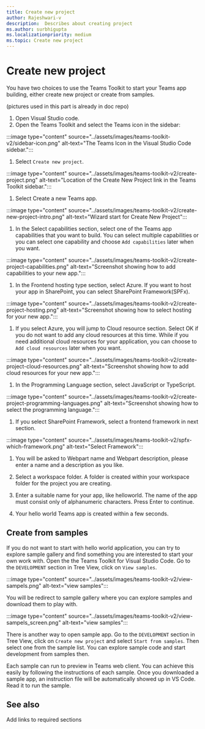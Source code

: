 ```yaml
---
title: Create new project
author: Rajeshwari-v
description:  Describes about creating project
ms.author: surbhigupta
ms.localizationpriority: medium
ms.topic: Create new project
---
```


# Create new project  

You have two choices to use the Teams Toolkit to start your Teams app building, either create new project or create from samples.

(pictures used in this part is already in doc repo) 

1. Open Visual Studio code.
1. Open the Teams Toolkit and select the Teams icon in the sidebar:

:::image type="content" source="../assets/images/teams-toolkit-v2/sidebar-icon.png" alt-text="The Teams Icon in the Visual Studio Code sidebar.":::

1. Select `Create new project`.

:::image type="content" source="../assets/images/teams-toolkit-v2/create-project.png" alt-text="Location of the Create New Project link in the Teams Toolkit sidebar.":::

1. Select Create a new Teams app.

:::image type="content" source="../assets/images/teams-toolkit-v2/create-new-project-intro.png" alt-text="Wizard start for Create New Project":::

1. In the Select capabilities section, select one of the Teams app capabilities that you want to build. You can select multiple capabilities or you can select one capability and choose `Add capabilities` later when you want.

:::image type="content" source="../assets/images/teams-toolkit-v2/create-project-capabilities.png" alt-text="Screenshot showing how to add capabilities to your new app.":::

1. In the Frontend hosting type section, select Azure. If you want to host your app in SharePoint, you can select SharePoint Framework(SPFx).

:::image type="content" source="../assets/images/teams-toolkit-v2/create-project-hosting.png" alt-text="Screenshot showing how to select hosting for your new app.":::

1. If you select Azure, you will jump to Cloud resource section. Select OK if you do not want to add any cloud resources at this time. While if you need additional cloud resources for your application, you can choose to `Add cloud resources` later when you want.

:::image type="content" source="../assets/images/teams-toolkit-v2/create-project-cloud-resources.png" alt-text="Screenshot showing how to add cloud resources for your new app.":::

1. In the Programming Language section, select JavaScript or TypeScript.

:::image type="content" source="../assets/images/teams-toolkit-v2/create-project-programming-languages.png" alt-text="Screenshot showing how to select the programming language.":::

1. If you select SharePoint Framework, select a frontend framework in next section.

:::image type="content" source="../assets/images/teams-toolkit-v2/spfx-which-framework.png" alt-text="Select Framework":::

1. You will be asked to Webpart name and Webpart description, please enter a 		name and a description as you like.

1. Select a workspace folder. A folder is created within your workspace folder for the project you are creating.

1. Enter a suitable name for your app, like helloworld. The name of the app must consist only of alphanumeric characters. Press Enter to continue.
 
1. Your hello world Teams app is created within a few seconds.

## Create from samples

If you do not want to start with hello world application, you can try to explore sample gallery and find something you are interested to start your own work with. Open the the Teams Toolkit for Visual Studio Code. Go to the `DEVELOPMENT` section in Tree View, click on `View samples`.

:::image type="content" source="../assets/images/teams-toolkit-v2/view-sampels.png" alt-text="view samples":::

You will be redirect to sample gallery where you can explore samples and download them to play with.

:::image type="content" source="../assets/images/teams-toolkit-v2/view-sampels_screen.png" alt-text="view samples":::

There is another way to open sample app. Go to the `DEVELOPMENT` section in Tree View, click on `Create new project` and select `Start from samples`. Then select one from the sample list. You can explore sample code and start development from samples then.  

Each sample can run to preview in Teams web client. You can achieve this easily by following the instructions of each sample. Once you downloaded a sample app, an instruction file will be automatically showed up in VS Code. Read it to run the sample.

## See also

Add links to required sections